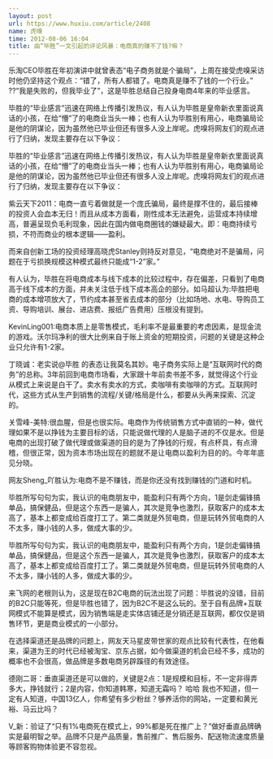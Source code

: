 ```yaml
---
layout: post
url: https://www.huxiu.com/article/2408
name: 虎嗅
time: 2012-08-06 16:04
title: 由“毕胜”一文引起的评论风暴：电商真的赚不了钱?嘛？
---
```

乐淘CEO毕胜在年初演讲中就曾表态“电子商务就是个骗局”，上周在接受虎嗅采访时他仍坚持这个观点：“错了，所有人都错了。电商真是赚不了钱的一个行业。” ??“我是失败的，但我毕业了”，这是毕胜总结自己投身电商4年来的毕业感言。

毕胜的“毕业感言”迅速在网络上传播引发热议，有人认为毕胜是皇帝新衣里面说真话的小孩，在给“懵”了的电商业当头一棒；也有人认为毕胜别有用心，电商骗局论是他的阴谋论，因为虽然他已毕业但还有很多人没上岸呢。虎嗅将网友们的观点进行了归纳，发现主要存在以下争议：

毕胜的“毕业感言”迅速在网络上传播引发热议，有人认为毕胜是皇帝新衣里面说真话的小孩，在给“懵”了的电商业当头一棒；也有人认为毕胜别有用心，电商骗局论是他的阴谋论，因为虽然他已毕业但还有很多人没上岸呢。虎嗅将网友们的观点进行了归纳，发现主要存在以下争议：

紫云天下2011：电商一直亏着做就是一个庞氏骗局，最终是撑不住的，最后接棒的投资人会血本无归！而且从成本方面看，刚性成本无法避免，运营成本持续增高，普遍呈现负毛利现象，因此在国内做电商圈钱的嫌疑最大。即：电商持续亏损，不符而商业的根本逻辑——盈利。

而来自创新工场的投资经理高晓虎Stanley则持反对意见，“电商绝对不是骗局，问题在于亏损换规模这种模式最终只能成“1-2”家。”

有人认为，毕胜在将电商成本与线下成本的比较过程中，存在偏差，只看到了电商高于线下成本的方面，并未关注低于线下成本高企的部分。如马超认为:毕胜把电商的成本增项放大了，节约成本甚至省去成本的部分（比如场地、水电、导购员工资、导购培训、展台、进店费、报纸广告费用）压根没有提到。

KevinLing001:电商本质上是零售模式，毛利率不是最重要的考虑因素，是现金流的游戏。沃尔玛净利的很大比例来自于账上资金的短期投资，问题的关键是这种企业只允许有1-2家。

丁晓诚：老实说@毕胜 的表态让我莫名其妙。电子商务实际上是“互联网时代的商务”的总称。3年前回到电商市场看，大家跟十年前卖书差不多，就觉得这个行业从模式上来说是白干了。卖水有卖水的方式，卖咖啡有卖咖啡的方式。互联网时代，这些方式从生产到销售的流程/关键/格局是什么，都要从头再来探索、沉淀的。

关雪峰-美特:很血腥，但是也很实际。电商作为传统销售方式中直销的一种，做代理如果不是以挣钱为主要目标的话，只能说做代理的人是脑子进的不仅是水。但是电商的出现打破了做代理或做渠道的目的是为了挣钱的行规，有点杯具，有点滑稽，但很正常，因为资本市场出现在的题就不是让电商以盈利为目的的。今年年底见分晓。

网友Sheng_吖胜认为:电商不是不赚钱，而是你还没有找到赚钱的门道和时机。

毕胜所写句句为实，我认识的电商朋友中，能盈利只有两个方向，1是剑走偏锋搞单品，搞保健品，但是这个东西一是骗人，其次是竞争也激烈，获取客户的成本太高了，基本上都变成给百度打工了。第二类就是外贸电商，但是玩转外贸电商的人不太多，赚小钱的人多，做成大事的少。

毕胜所写句句为实，我认识的电商朋友中，能盈利只有两个方向，1是剑走偏锋搞单品，搞保健品，但是这个东西一是骗人，其次是竞争也激烈，获取客户的成本太高了，基本上都变成给百度打工了。第二类就是外贸电商，但是玩转外贸电商的人不太多，赚小钱的人多，做成大事的少。

来飞网的老根则认为，这是现在B2C电商的玩法出现了问题：毕胜说的没错，目前的B2C只能等死，但是毕胜也错了，因为B2C不是这么玩的。至于自有品牌+互联网模式不能算是模式，因为销售端是走实体店铺还是分销还是互联网，都仅仅是销售环节，更是商业模式的一小部分。

在选择渠道还是品牌的问题上，网友天马星皮带世家的观点比较有代表性，在他看来，渠道为王的时代已经被淘宝、京东占据，如今做渠道的机会已经不多，成功的概率也不会很高，做品牌是多数电商另辟蹊径的有效途径。

德刚二哥：垂直渠道还是可以做的，关键是2点：1是规模和目标，不一定非得弄多大，挣钱就行；2是内容，你知道韩寒，知道无霜吗？ 哈哈 我也不知道，但一定有人知道，中国13亿人，你希望有多少粉丝？够养活你的网站，一定要和黄光裕、马云比吗？

V_新：验证了“只有1%电商死在模式上，99%都是死在推广上？”做好垂直品牌确实是最明智之举。品牌不只是产品质量，售前推广、售后服务、配送物流速度质量等顾客购物体验更不容忽视。

